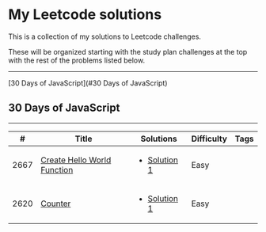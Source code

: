 # My Leetcode solutions

This is a collection of my solutions to Leetcode challenges.

These will be organized starting with the study plan challenges at the top with the rest of the problems listed below.

---

[30 Days of JavaScript](#30 Days of JavaScript)

## 30 Days of JavaScript

---

| #    | Title                                                                                                                                                   | Solutions                                                | Difficulty | Tags |
| ---- | ------------------------------------------------------------------------------------------------------------------------------------------------------- | -------------------------------------------------------- | ---------- | ---- |
| 2667 | [Create Hello World Function](https://leetcode.com/problems/create-hello-world-function/description/?envType=study-plan-v2&envId=30-days-of-javascript) | <ul><li>[Solution 1](javascript/helloworld.js)</li></ul> | Easy       |
| 2620 | [Counter](https://leetcode.com/problems/counter/?envType=study-plan-v2&envId=30-days-of-javascript)                                                     | <ul><li>[Solution 1](javascript/counter.js)</li></ul>    | Easy       |
